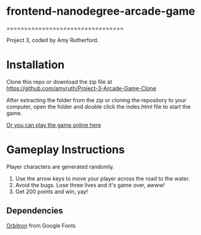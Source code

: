 # frontend-nanodegree-arcade-game
=================================

Project 3, coded by Amy Rutherford.

# Installation

Clone this repo or download the zip file at https://github.com/amyruth/Project-3-Arcade-Game-Clone

After extracting the folder from the zip or cloning the repository to your computer, open the folder and double click the index.html file to start the game.

[Or you can play the game online here](https://clever-babbage-979bda.netlify.com/)

# Gameplay Instructions

Player characters are generated randomly.

1. Use the arrow keys to move your player across the road to the water.
2. Avoid the bugs. Lose three lives and it's game over, awww!
3. Get 200 points and win, yay!

## Dependencies


[Orbitron](https://fonts.google.com/specimen/Orbitron) from Google Fonts
